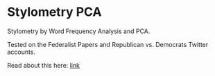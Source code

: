 # Stylometry PCA

Stylometry by Word Frequency Analysis and PCA.

Tested on the Federalist Papers and Republican vs. Democrats Twitter accounts.

Read about this here: [link](https://www.marcelalanyuwono.com/stylometry.html)
